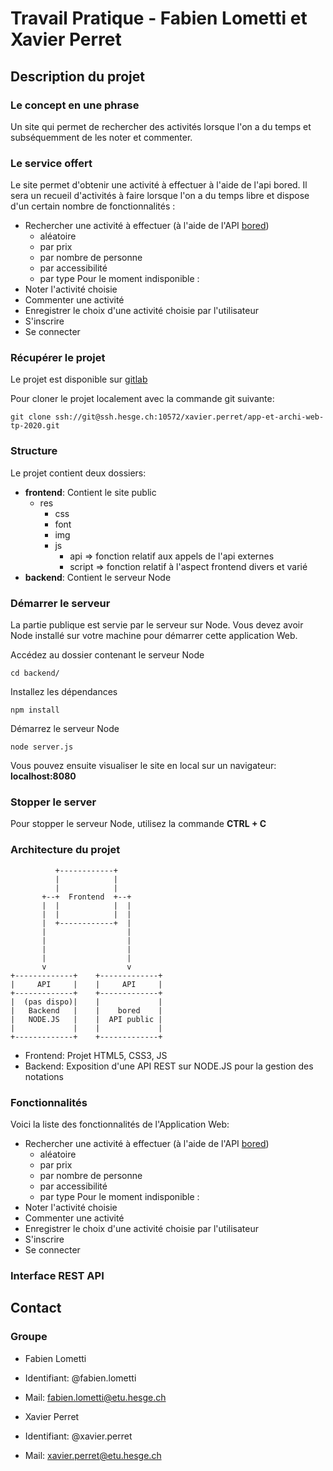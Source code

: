 # Travail Pratique - Fabien Lometti et Xavier Perret

## Description du projet

### Le concept en une phrase

Un site qui permet de rechercher des activités lorsque l'on a du temps et subséquemment de les noter et commenter.

### Le service offert

Le site permet d'obtenir une activité à effectuer à l'aide de l'api bored. Il sera un recueil d'activités à faire lorsque l'on a du temps libre et dispose d'un certain nombre de fonctionnalités :

- Rechercher une activité à effectuer (à l'aide de l'API [bored](https://www.boredapi.com/))
  - aléatoire
  - par prix
  - par nombre de personne
  - par accessibilité
  - par type
    Pour le moment indisponible :
- Noter l'activité choisie
- Commenter une activité
- Enregistrer le choix d'une activité choisie par l'utilisateur
- S'inscrire
- Se connecter

### Récupérer le projet

Le projet est disponible sur [gitlab](https://gitedu.hesge.ch/xavier.perret/app-et-archi-web-tp-2020/)

Pour cloner le projet localement avec la commande git suivante:

`git clone ssh://git@ssh.hesge.ch:10572/xavier.perret/app-et-archi-web-tp-2020.git`

### Structure

Le projet contient deux dossiers:

- **frontend**: Contient le site public
  - res
    - css
    - font
    - img
    - js
      - api => fonction relatif aux appels de l'api externes
      - script => fonction relatif à l'aspect frontend divers et varié
- **backend**: Contient le serveur Node

### Démarrer le serveur

La partie publique est servie par le serveur sur Node. Vous devez avoir Node installé sur votre machine pour démarrer cette application Web.

Accédez au dossier contenant le serveur Node

`cd backend/`

Installez les dépendances

`npm install`

Démarrez le serveur Node

`node server.js`

Vous pouvez ensuite visualiser le site en local sur un navigateur: **localhost:8080**

### Stopper le server

Pour stopper le serveur Node, utilisez la commande **CTRL + C**

### Architecture du projet

              +------------+
              |            |
              |            |
           +--+  Frontend  +--+
           |  |            |  |
           |  |            |  |
           |  +------------+  |
           |                  |
           |                  |
           |                  |
           |                  |
           v                  v
    +-------------+    +-------------+
    |     API     |    |     API     |
    +-------------+    +-------------+
    |  (pas dispo)|    |             |
    |   Backend   |    |    bored    |
    |   NODE.JS   |    |  API public |
    |             |    |             |
    +-------------+    +-------------+

- Frontend: Projet HTML5, CSS3, JS
- Backend: Exposition d'une API REST sur NODE.JS pour la gestion des notations

### Fonctionnalités

Voici la liste des fonctionnalités de l'Application Web:

- Rechercher une activité à effectuer (à l'aide de l'API [bored](https://www.boredapi.com/))
  - aléatoire
  - par prix
  - par nombre de personne
  - par accessibilité
  - par type
    Pour le moment indisponible :
- Noter l'activité choisie
- Commenter une activité
- Enregistrer le choix d'une activité choisie par l'utilisateur
- S'inscrire
- Se connecter

### Interface REST API

## Contact

### Groupe

- Fabien Lometti
- Identifiant: @fabien.lometti
- Mail: fabien.lometti@etu.hesge.ch

- Xavier Perret
- Identifiant: @xavier.perret
- Mail: xavier.perret@etu.hesge.ch
